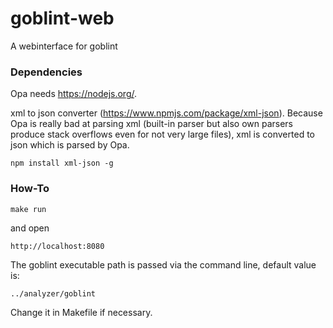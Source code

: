 # goblint-web
A webinterface for goblint

### Dependencies
Opa needs https://nodejs.org/.

xml to json converter (https://www.npmjs.com/package/xml-json). Because Opa is really bad at parsing xml (built-in parser but also own parsers produce stack overflows even for not very large files), xml is converted to json which is parsed by Opa.

    npm install xml-json -g
### How-To

    make run
and open
    
    http://localhost:8080

The goblint executable path is passed via the command line, default value is:

    ../analyzer/goblint
Change it in Makefile if necessary.
